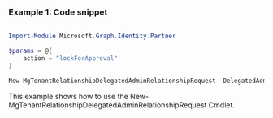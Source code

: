 ### Example 1: Code snippet

```powershell

Import-Module Microsoft.Graph.Identity.Partner

$params = @{
	action = "lockForApproval"
}

New-MgTenantRelationshipDelegatedAdminRelationshipRequest -DelegatedAdminRelationshipId $delegatedAdminRelationshipId -BodyParameter $params

```
This example shows how to use the New-MgTenantRelationshipDelegatedAdminRelationshipRequest Cmdlet.

